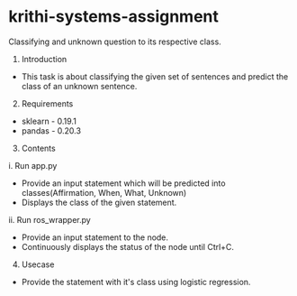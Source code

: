 # krithi-systems-assignment
Classifying  and unknown question to its respective class.

1. Introduction

  - This task is about classifying the given set of sentences and predict the class of an unknown sentence.

2. Requirements

  - sklearn - 0.19.1
  - pandas - 0.20.3

3. Contents

i. Run app.py
  - Provide an input statement which will be predicted into classes(Affirmation, When, What, Unknown)
  - Displays the class of the given statement.

ii. Run ros_wrapper.py
  - Provide an input statement to the node.
  - Continuously displays the status of the node until Ctrl+C.

4. Usecase

  - Provide the statement with it's class using logistic regression.
